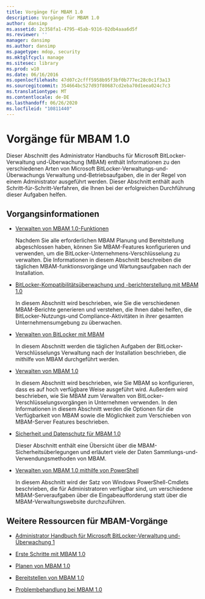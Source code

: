 ```yaml
---
title: Vorgänge für MBAM 1.0
description: Vorgänge für MBAM 1.0
author: dansimp
ms.assetid: 2c358fa1-4795-45ab-9316-02db4aaa6d5f
ms.reviewer: ''
manager: dansimp
ms.author: dansimp
ms.pagetype: mdop, security
ms.mktglfcycl: manage
ms.sitesec: library
ms.prod: w10
ms.date: 06/16/2016
ms.openlocfilehash: 47d07c2cfff5958b95f3bf0b777ec28c0c1f3a13
ms.sourcegitcommit: 354664bc527d93f80687cd2eba70d1eea024c7c3
ms.translationtype: MT
ms.contentlocale: de-DE
ms.lasthandoff: 06/26/2020
ms.locfileid: "10811440"
---
```

# Vorgänge für MBAM 1.0


Dieser Abschnitt des Administrator Handbuchs für Microsoft BitLocker-Verwaltung und-Überwachung (MBAM) enthält Informationen zu den verschiedenen Arten von Microsoft BitLocker-Verwaltungs-und-Überwachungs Verwaltung und-Betriebsaufgaben, die in der Regel von einem Administrator ausgeführt werden. Dieser Abschnitt enthält auch Schritt-für-Schritt-Verfahren, die Ihnen bei der erfolgreichen Durchführung dieser Aufgaben helfen.

## Vorgangsinformationen


-   [Verwalten von MBAM 1.0-Funktionen](administering-mbam-10-features.md)

    Nachdem Sie alle erforderlichen MBAM Planung und Bereitstellung abgeschlossen haben, können Sie MBAM-Features konfigurieren und verwenden, um die BitLocker-Unternehmens-Verschlüsselung zu verwalten. Die Informationen in diesem Abschnitt beschreiben die täglichen MBAM-funktionsvorgänge und Wartungsaufgaben nach der Installation.

-   [BitLocker-Kompatibilitätsüberwachung und -berichterstellung mit MBAM 1.0](monitoring-and-reporting-bitlocker-compliance-with-mbam-10.md)

    In diesem Abschnitt wird beschrieben, wie Sie die verschiedenen MBAM-Berichte generieren und verstehen, die Ihnen dabei helfen, die BitLocker-Nutzungs-und Compliance-Aktivitäten in ihrer gesamten Unternehmensumgebung zu überwachen.

-   [Verwalten von BitLocker mit MBAM](performing-bitlocker-management-with-mbam.md)

    In diesem Abschnitt werden die täglichen Aufgaben der BitLocker-Verschlüsselungs Verwaltung nach der Installation beschrieben, die mithilfe von MBAM durchgeführt werden.

-   [Verwalten von MBAM 1.0](maintaining-mbam-10.md)

    In diesem Abschnitt wird beschrieben, wie Sie MBAM so konfigurieren, dass es auf hoch verfügbare Weise ausgeführt wird. Außerdem wird beschrieben, wie Sie MBAM zum Verwalten von BitLocker-Verschlüsselungsvorgängen in Unternehmen verwenden. In den Informationen in diesem Abschnitt werden die Optionen für die Verfügbarkeit von MBAM sowie die Möglichkeit zum Verschieben von MBAM-Server Features beschrieben.

-   [Sicherheit und Datenschutz für MBAM 1.0](security-and-privacy-for-mbam-10.md)

    Dieser Abschnitt enthält eine Übersicht über die MBAM-Sicherheitsüberlegungen und erläutert viele der Daten Sammlungs-und-Verwendungsmethoden von MBAM.

-   [Verwalten von MBAM 1.0 mithilfe von PowerShell](administering-mbam-10-by-using-powershell.md)

    In diesem Abschnitt wird der Satz von Windows PowerShell-Cmdlets beschrieben, die für Administratoren verfügbar sind, um verschiedene MBAM-Serveraufgaben über die Eingabeaufforderung statt über die MBAM-Verwaltungswebsite durchzuführen.

## Weitere Ressourcen für MBAM-Vorgänge


-   [Administrator Handbuch für Microsoft BitLocker-Verwaltung und-Überwachung 1](index.md)

-   [Erste Schritte mit MBAM 1.0](getting-started-with-mbam-10.md)

-   [Planen von MBAM 1.0](planning-for-mbam-10.md)

-   [Bereitstellen von MBAM 1.0](deploying-mbam-10.md)

-   [Problembehandlung bei MBAM 1.0](troubleshooting-mbam-10.md)

 

 





